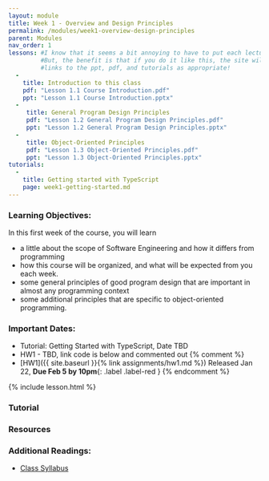 ```yaml
---
layout: module
title: Week 1 - Overview and Design Principles
permalink: /modules/week1-overview-design-principles
parent: Modules
nav_order: 1
lessons: #I know that it seems a bit annoying to have to put each lecture in the yaml header like this...
         #But, the benefit is that if you do it like this, the site will automatically add the lecture on Canvas, including
         #links to the ppt, pdf, and tutorials as appropriate!
  - 
    title: Introduction to this class 
    pdf: "Lesson 1.1 Course Introduction.pdf"
    ppt: "Lesson 1.1 Course Introduction.pptx"
  - 
     title: General Program Design Principles
     pdf: "Lesson 1.2 General Program Design Principles.pdf"
     ppt: "Lesson 1.2 General Program Design Principles.pptx"
  -
     title: Object-Oriented Principles
     pdf: "Lesson 1.3 Object-Oriented Principles.pdf"
     ppt: "Lesson 1.3 Object-Oriented Principles.pptx"
tutorials:
  - 
    title: Getting started with TypeScript
    page: week1-getting-started.md
---
```

### Learning Objectives:

In this first week of the course, you will learn
* a little about the scope of Software Engineering and how it differs
from programming
* how this course will be organized, and what will be expected from
you each week.
* some general principles of good program design that are important in
almost any programming context
* some additional principles that are specific to object-oriented
programming.


### Important Dates:
* Tutorial: Getting Started with TypeScript, Date TBD
* HW1 - TBD, link code is below and commented out
{% comment %}
* [HW1]({{ site.baseurl }}{% link assignments/hw1.md %}) Released Jan 22, **Due Feb 5 by 10pm**{: .label .label-red }
{% endcomment %}

{% include lesson.html %}

### Tutorial
### Resources
### Additional Readings:
* [Class Syllabus](https://neu-se.github.io/CS4530-Spring-2022/)
